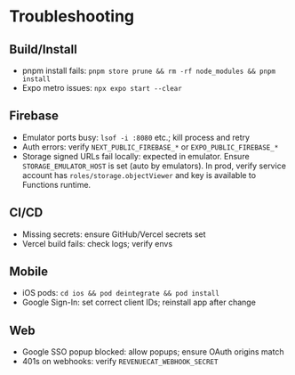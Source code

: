 # Troubleshooting

## Build/Install
- pnpm install fails: `pnpm store prune && rm -rf node_modules && pnpm install`
- Expo metro issues: `npx expo start --clear`

## Firebase
- Emulator ports busy: `lsof -i :8080` etc.; kill process and retry
- Auth errors: verify `NEXT_PUBLIC_FIREBASE_*` or `EXPO_PUBLIC_FIREBASE_*`
- Storage signed URLs fail locally: expected in emulator. Ensure `STORAGE_EMULATOR_HOST` is set (auto by emulators). In prod, verify service account has `roles/storage.objectViewer` and key is available to Functions runtime.

## CI/CD
- Missing secrets: ensure GitHub/Vercel secrets set
- Vercel build fails: check logs; verify envs

## Mobile
- iOS pods: `cd ios && pod deintegrate && pod install`
- Google Sign-In: set correct client IDs; reinstall app after change

## Web
- Google SSO popup blocked: allow popups; ensure OAuth origins match
- 401s on webhooks: verify `REVENUECAT_WEBHOOK_SECRET`
